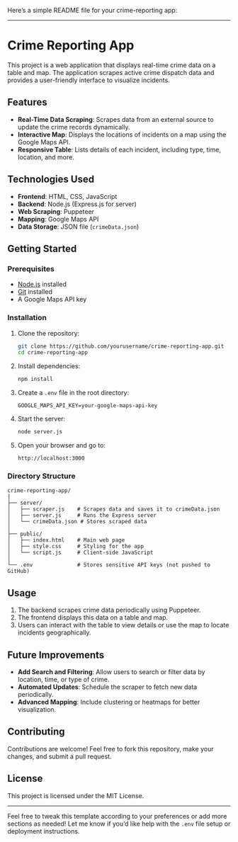 Here’s a simple README file for your crime-reporting app:

---

# Crime Reporting App

This project is a web application that displays real-time crime data on a table and map. The application scrapes active crime dispatch data and provides a user-friendly interface to visualize incidents.

## Features

- **Real-Time Data Scraping**: Scrapes data from an external source to update the crime records dynamically.
- **Interactive Map**: Displays the locations of incidents on a map using the Google Maps API.
- **Responsive Table**: Lists details of each incident, including type, time, location, and more.

## Technologies Used

- **Frontend**: HTML, CSS, JavaScript
- **Backend**: Node.js (Express.js for server)
- **Web Scraping**: Puppeteer
- **Mapping**: Google Maps API
- **Data Storage**: JSON file (`crimeData.json`)

## Getting Started

### Prerequisites

- [Node.js](https://nodejs.org/) installed
- [Git](https://git-scm.com/) installed
- A Google Maps API key

### Installation

1. Clone the repository:
   ```bash
   git clone https://github.com/yourusername/crime-reporting-app.git
   cd crime-reporting-app
   ```

2. Install dependencies:
   ```bash
   npm install
   ```

3. Create a `.env` file in the root directory:
   ```plaintext
   GOOGLE_MAPS_API_KEY=your-google-maps-api-key
   ```

4. Start the server:
   ```bash
   node server.js
   ```

5. Open your browser and go to:
   ```
   http://localhost:3000
   ```

### Directory Structure

```
crime-reporting-app/
│
├── server/
│   ├── scraper.js    # Scrapes data and saves it to crimeData.json
│   ├── server.js     # Runs the Express server
│   └── crimeData.json # Stores scraped data
│
├── public/
│   ├── index.html    # Main web page
│   ├── style.css     # Styling for the app
│   └── script.js     # Client-side JavaScript
│
└── .env              # Stores sensitive API keys (not pushed to GitHub)
```

## Usage

1. The backend scrapes crime data periodically using Puppeteer.
2. The frontend displays this data on a table and map.
3. Users can interact with the table to view details or use the map to locate incidents geographically.

## Future Improvements

- **Add Search and Filtering**: Allow users to search or filter data by location, time, or type of crime.
- **Automated Updates**: Schedule the scraper to fetch new data periodically.
- **Advanced Mapping**: Include clustering or heatmaps for better visualization.

## Contributing

Contributions are welcome! Feel free to fork this repository, make your changes, and submit a pull request.

## License

This project is licensed under the MIT License.

---

Feel free to tweak this template according to your preferences or add more sections as needed! Let me know if you’d like help with the `.env` file setup or deployment instructions.
